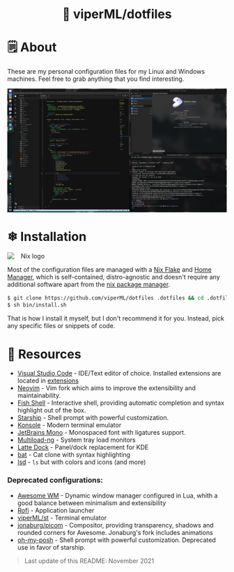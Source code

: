 
<!-- Create a centered title -->
<h1 style="text-align: center">🌠 viperML/dotfiles</h1>

# 🗒 About
These are my personal configuration files for my Linux and Windows machines. Feel free to grab anything that you find interesting.


<div align="center">
  <div style="display: flex; align-items: flex-start;">
    <img alt="Desktop screenshot" src=".img/20211118.png" width="100%"/>
  </div>
</div>

# ❄ Installation

<div align="center">
  <div style="display: flex; align-items: flex-start;">
    <img alt="Nix logo" src="https://nixos.org/logo/nixos-logo-only-hires.png" width="20%">
  </div>
</div>

Most of the configuration files are managed with a [Nix Flake](https://nixos.wiki/wiki/Flakes) and [Home Manager](https://github.com/nix-community/home-manager), which is self-contained, distro-agnostic and doesn't require any additional software apart from the [nix package manager](https://nixos.org/download.html).

```bash
$ git clone https://github.com/viperML/dotfiles .dotfiles && cd .dotfiles
$ sh bin/install.sh
```

That is how I install it myself, but I don't recommend it for you. Instead, pick any specific files or snippets of code.


# 💾 Resources
- [Visual Studio Code](https://code.visualstudio.com/) - IDE/Text editor of choice. Installed extensions are located in [extensions](vscode/extensions)
- [Neovim](https://neovim.io/) - Vim fork which aims to improve the extensibility and maintainability.
- [Fish Shell](https://fishshell.com/) - Interactive shell, providing automatic completion and syntax highlight out of the box.
- [Starship](https://starship.rs/) - Shell prompt with powerful customization.
- [Konsole](https://konsole.kde.org/) - Modern terminal emulator
- [JetBrains Mono](https://www.jetbrains.com/lp/mono/) - Monospaced font with ligatures support.
- [Multiload-ng](https://udda.github.io/multiload-ng/) - System tray load monitors
- [Latte Dock](https://github.com/KDE/latte-dock) - Panel/dock replacement for KDE
- [bat](https://github.com/sharkdp/bat) - Cat clone with syntax highlighting
- [lsd](https://github.com/Peltoche/lsd) - `ls` but with colors and icons (and more)

### Deprecated configurations:
- [Awesome WM](https://awesomewm.org/doc/api/index.html) - Dynamic window manager configured in Lua, whith a good balance between minimalism and extensibility
- [Rofi](https://github.com/davatorium/rofi) - Application launcher
- [viperML/st](https://github.com/viperML/st) - Terminal emulator
- [jonaburg/picom](https://github.com/jonaburg/picom) - Compositor, providing transparency, shadows and rounded corners for Awesome. Jonaburg's fork includes animations
- [oh-my-posh](https://ohmyposh.dev) - Shell prompt with powerful customization. Deprecated use in favor of starship.

> Last update of this README: November 2021
